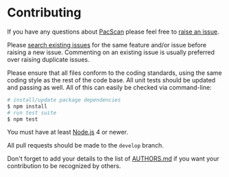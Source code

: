 # Contributing

If you have any questions about [PacScan](https://github.com/NotNinja/node-pacscan) please feel free to
[raise an issue](https://github.com/NotNinja/node-pacscan/issues/new).

Please [search existing issues](https://github.com/NotNinja/node-pacscan/issues) for the same feature and/or issue
before raising a new issue. Commenting on an existing issue is usually preferred over raising duplicate issues.

Please ensure that all files conform to the coding standards, using the same coding style as the rest of the code base.
All unit tests should be updated and passing as well. All of this can easily be checked via command-line:

``` bash
# install/update package dependencies
$ npm install
# run test suite
$ npm test
```

You must have at least [Node.js](https://nodejs.org) 4 or newer.

All pull requests should be made to the `develop` branch.

Don't forget to add your details to the list of
[AUTHORS.md](https://github.com/NotNinja/node-pacscan/blob/master/AUTHORS.md) if you want your contribution to be
recognized by others.
